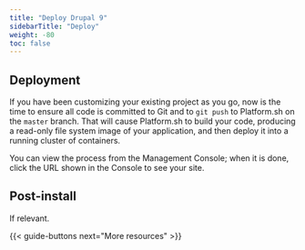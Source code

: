 ```yaml
---
title: "Deploy Drupal 9"
sidebarTitle: "Deploy"
weight: -80
toc: false
---
```


## Deployment

If you have been customizing your existing project as you go, now is the time to ensure all code is committed to Git and to `git push` to Platform.sh on the `master` branch.  That will cause Platform.sh to build your code, producing a read-only file system image of your application, and then deploy it into a running cluster of containers.

You can view the process from the Management Console; when it is done, click the URL shown in the Console to see your site.

## Post-install

If relevant.

{{< guide-buttons next="More resources" >}}

